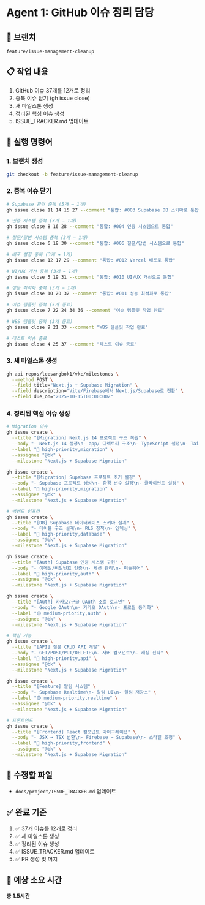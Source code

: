 # Agent 1: GitHub 이슈 정리 담당

## 🎯 브랜치
`feature/issue-management-cleanup`

## 📋 작업 내용
1. GitHub 이슈 37개를 12개로 정리
2. 중복 이슈 닫기 (gh issue close)
3. 새 마일스톤 생성
4. 정리된 핵심 이슈 생성
5. ISSUE_TRACKER.md 업데이트

## 🚀 실행 명령어

### 1. 브랜치 생성
```bash
git checkout -b feature/issue-management-cleanup
```

### 2. 중복 이슈 닫기
```bash
# Supabase 관련 중복 (5개 → 1개)
gh issue close 11 14 15 27 --comment "통합: #003 Supabase DB 스키마로 통합"

# 인증 시스템 중복 (3개 → 1개)
gh issue close 8 16 28 --comment "통합: #004 인증 시스템으로 통합"

# 질문/답변 시스템 중복 (3개 → 1개)
gh issue close 6 18 30 --comment "통합: #006 질문/답변 시스템으로 통합"

# 배포 설정 중복 (3개 → 1개)
gh issue close 12 17 29 --comment "통합: #012 Vercel 배포로 통합"

# UI/UX 개선 중복 (3개 → 1개)
gh issue close 5 19 31 --comment "통합: #010 UI/UX 개선으로 통합"

# 성능 최적화 중복 (3개 → 1개)
gh issue close 10 20 32 --comment "통합: #011 성능 최적화로 통합"

# 이슈 템플릿 중복 (5개 종료)
gh issue close 7 22 24 34 36 --comment "이슈 템플릿 작업 완료"

# WBS 템플릿 중복 (3개 종료)
gh issue close 9 21 33 --comment "WBS 템플릿 작업 완료"

# 테스트 이슈 종료
gh issue close 4 25 37 --comment "테스트 이슈 종료"
```

### 3. 새 마일스톤 생성
```bash
gh api repos/leesangbok1/vkc/milestones \
  --method POST \
  --field title="Next.js + Supabase Migration" \
  --field description="Vite/Firebase에서 Next.js/Supabase로 전환" \
  --field due_on="2025-10-15T00:00:00Z"
```

### 4. 정리된 핵심 이슈 생성
```bash
# Migration 이슈
gh issue create \
  --title "[Migration] Next.js 14 프로젝트 구조 복원" \
  --body "- Next.js 14 설정\n- app/ 디렉토리 구조\n- TypeScript 설정\n- Tailwind CSS 설정" \
  --label "🔴 high-priority,migration" \
  --assignee "@bk" \
  --milestone "Next.js + Supabase Migration"

gh issue create \
  --title "[Migration] Supabase 프로젝트 초기 설정" \
  --body "- Supabase 프로젝트 생성\n- 환경 변수 설정\n- 클라이언트 설정" \
  --label "🔴 high-priority,migration" \
  --assignee "@bk" \
  --milestone "Next.js + Supabase Migration"

# 백엔드 인프라
gh issue create \
  --title "[DB] Supabase 데이터베이스 스키마 설계" \
  --body "- 테이블 구조 설계\n- RLS 정책\n- 인덱싱" \
  --label "🔴 high-priority,database" \
  --assignee "@bk" \
  --milestone "Next.js + Supabase Migration"

gh issue create \
  --title "[Auth] Supabase 인증 시스템 구현" \
  --body "- 이메일/비밀번호 인증\n- 세션 관리\n- 미들웨어" \
  --label "🔴 high-priority,auth" \
  --assignee "@bk" \
  --milestone "Next.js + Supabase Migration"

gh issue create \
  --title "[Auth] 카카오/구글 OAuth 소셜 로그인" \
  --body "- Google OAuth\n- 카카오 OAuth\n- 프로필 동기화" \
  --label "🟡 medium-priority,auth" \
  --assignee "@bk" \
  --milestone "Next.js + Supabase Migration"

# 핵심 기능
gh issue create \
  --title "[API] 질문 CRUD API 개발" \
  --body "- GET/POST/PUT/DELETE\n- 서버 컴포넌트\n- 캐싱 전략" \
  --label "🔴 high-priority,api" \
  --assignee "@bk" \
  --milestone "Next.js + Supabase Migration"

gh issue create \
  --title "[Feature] 알림 시스템" \
  --body "- Supabase Realtime\n- 알림 UI\n- 알림 저장소" \
  --label "🟡 medium-priority,realtime" \
  --assignee "@bk" \
  --milestone "Next.js + Supabase Migration"

# 프론트엔드
gh issue create \
  --title "[Frontend] React 컴포넌트 마이그레이션" \
  --body "- JSX → TSX 변환\n- Firebase → Supabase\n- 스타일 조정" \
  --label "🔴 high-priority,frontend" \
  --assignee "@bk" \
  --milestone "Next.js + Supabase Migration"
```

## 📁 수정할 파일
- `docs/project/ISSUE_TRACKER.md` 업데이트

## ✅ 완료 기준
1. ✅ 37개 이슈를 12개로 정리
2. ✅ 새 마일스톤 생성
3. ✅ 정리된 이슈 생성
4. ✅ ISSUE_TRACKER.md 업데이트
5. ✅ PR 생성 및 머지

## 📅 예상 소요 시간
**총 1.5시간**